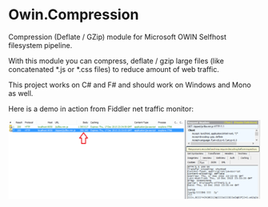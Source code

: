 
# Owin.Compression

Compression (Deflate / GZip) module for Microsoft OWIN Selfhost filesystem pipeline.

With this module you can compress, deflate / gzip large files (like concatenated *.js or *.css files) to reduce amount of web traffic.

This project works on C# and F# and should work on Windows and Mono as well.


Here is a demo in action from Fiddler net traffic monitor:

![compressed](screen.png)

